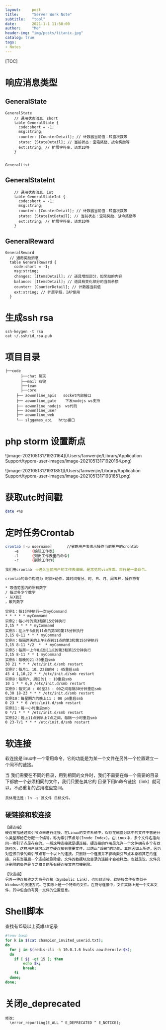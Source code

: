 ```yaml
---
layout:     post
title:      "Server Work Note"
subtitle:   "tool"
date:       2021-1-1 11:50:00
author:     "Me"
header-img: "img/posts/titanic.jpg"
catalog: true
tags:
- Notes
---
```


[TOC]



# 响应消息类型



## GeneralState



```
GeneralState
    // 通用状态消息，short
    table GeneralState {
      code:short = -1;
      msg:string;
      counter: [CounterDetail]; // 计数器当前值：转盘次数等
      state: [StateDetail]; // 当前状态：宝箱奖励、战令奖励等
      ext:string; // 扩展字符串，请求ID等
    }
    

GeneralList

```

## GeneralStateInt

```
    // 通用状态消息，int
    table GeneralStateInt {
      code:short = -1;
      msg:string;
      counter: [CounterDetail]; // 计数器当前值：转盘次数等
      state: [StateIntDetail]; // 当前状态：宝箱奖励、战令奖励等
      ext:string; // 扩展字符串，请求ID等
    }
```

## GeneralReward

```
GeneralReward
  // 通用奖励消息
  table GeneralReward {
    code:short = -1;
    msg:string;
    changes: [ItemsDetail]; // 道具增加部分，加奖励的内容
    balance: [ItemsDetail]; // 道具有变化部分的当前余额
    counter: [CounterDetail]; // 计数器当前值
    ext:string; // 扩展字段，IAP使用
  }
```





# 生成ssh rsa

```
ssh-keygen -t rsa
cat ~/.ssh/id_rsa.pub
```



# 项目目录

 ```
├──code
		├──chat 聊天
		├──mail 右键
		├──team
		├──core
      ├── aowonline_apis   socket内部接口
      ├── aowonline_gate    下发nodejs ws支持
      ├── aowonline_nodejs  ws代码
      ├── aowonline_user
      ├── aowonline_web
      └── slggames_api   http接口
 ```



# php storm 设置断点

![image-20210513171920164](/Users/fanwenjie/Library/Application Support/typora-user-images/image-20210513171920164.png)

![image-20210513171931851](/Users/fanwenjie/Library/Application Support/typora-user-images/image-20210513171931851.png)



# 获取utc时间戳

```bash
date +%s
```



# 定时任务Crontab

```bash
crontab [-u username]　　　　//省略用户表表示操作当前用户的crontab
    -e      (编辑工作表)
    -l      (列出工作表里的命令)
    -r      (删除工作作)
    
我们用crontab -e进入当前用户的工作表编辑，是常见的vim界面。每行是一条命令。

crontab的命令构成为 时间+动作，其时间有分、时、日、月、周五种，操作符有

* 取值范围内的所有数字
/ 每过多少个数字
- 从X到Z
，散列数字
```

```
实例1：每1分钟执行一次myCommand
* * * * * myCommand
实例2：每小时的第3和第15分钟执行
3,15 * * * * myCommand
实例3：在上午8点到11点的第3和第15分钟执行
3,15 8-11 * * * myCommand
实例4：每隔两天的上午8点到11点的第3和第15分钟执行
3,15 8-11 */2  *  * myCommand
实例5：每周一上午8点到11点的第3和第15分钟执行
3,15 8-11 * * 1 myCommand
实例6：每晚的21:30重启smb
30 21 * * * /etc/init.d/smb restart
实例7：每月1、10、22日的4 : 45重启smb
45 4 1,10,22 * * /etc/init.d/smb restart
实例8：每周六、周日的1 : 10重启smb
10 1 * * 6,0 /etc/init.d/smb restart
实例9：每天18 : 00至23 : 00之间每隔30分钟重启smb
0,30 18-23 * * * /etc/init.d/smb restart
实例10：每星期六的晚上11 : 00 pm重启smb
0 23 * * 6 /etc/init.d/smb restart
实例11：每一小时重启smb
0 */1 * * * /etc/init.d/smb restart
实例12：晚上11点到早上7点之间，每隔一小时重启smb
0 23-7/1 * * * /etc/init.d/smb restart
```



# 软连接

软连接是linux中一个常用命令，它的功能是为某一个文件在另外一个位置建立一个同不的链接。

当 我们需要在不同的目录，用到相同的文件时，我们不需要在每一个需要的目录下都放一个必须相同的文件，我们只要在其它的 目录下用ln命令链接（link）就可以，不必重复的占用磁盘空间。

```
具体用法是：ln -s 源文件 目标文件。 
```

## 硬链接和软连接

```
【硬连接】
硬连接指通过索引节点来进行连接。在Linux的文件系统中，保存在磁盘分区中的文件不管是什么类型都给它分配一个编号，称为索引节点号(Inode Index)。在Linux中，多个文件名指向同一索引节点是存在的。一般这种连接就是硬连接。硬连接的作用是允许一个文件拥有多个有效路径名，这样用户就可以建立硬连接到重要文件，以防止“误删”的功能。其原因如上所述，因为对应该目录的索引节点有一个以上的连接。只删除一个连接并不影响索引节点本身和其它的连接，只有当最后一个连接被删除后，文件的数据块及目录的连接才会被释放。也就是说，文件真正删除的条件是与之相关的所有硬连接文件均被删除。

【软连接】
另外一种连接称之为符号连接（Symbolic Link），也叫软连接。软链接文件有类似于Windows的快捷方式。它实际上是一个特殊的文件。在符号连接中，文件实际上是一个文本文件，其中包含的有另一文件的位置信息。
```


# Shell脚本
查找有15级以上英雄sh记录
```bash
#!env bash
for k in $(cat champion_invited_userid.txt);
do
  for j in $(redis-cli -h 10.0.1.6 hvals aow:hero:lv:$k);
  do
    if [ $j -gt 15 ]; then
        echo $k;
        break;
    fi
  done;
done;
```

# 关闭e_deprecated

```
修改:
  \error_reporting(E_ALL ^ E_DEPRECATED ^ E_NOTICE);
```

